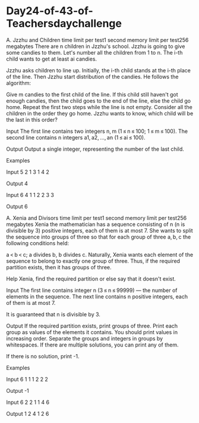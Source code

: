 # Day24-of-43-of-Teachersdaychallenge

A. Jzzhu and Children
time limit per test1 second
memory limit per test256 megabytes
There are n children in Jzzhu's school. Jzzhu is going to give some candies to them. Let's number all the children from 1 to n. The i-th child wants to get at least ai candies.

Jzzhu asks children to line up. Initially, the i-th child stands at the i-th place of the line. Then Jzzhu start distribution of the candies. He follows the algorithm:

Give m candies to the first child of the line.
If this child still haven't got enough candies, then the child goes to the end of the line, else the child go home.
Repeat the first two steps while the line is not empty.
Consider all the children in the order they go home. Jzzhu wants to know, which child will be the last in this order?

Input
The first line contains two integers n, m (1 ≤ n ≤ 100; 1 ≤ m ≤ 100). The second line contains n integers a1, a2, ..., an (1 ≤ ai ≤ 100).

Output
Output a single integer, representing the number of the last child.

Examples

Input
5 2
1 3 1 4 2

Output
4

Input
6 4
1 1 2 2 3 3

Output
6

A. Xenia and Divisors
time limit per test1 second
memory limit per test256 megabytes
Xenia the mathematician has a sequence consisting of n (n is divisible by 3) positive integers, each of them is at most 7. She wants to split the sequence into groups of three so that for each group of three a, b, c the following conditions held:

a < b < c;
a divides b, b divides c.
Naturally, Xenia wants each element of the sequence to belong to exactly one group of three. Thus, if the required partition exists, then it has  groups of three.

Help Xenia, find the required partition or else say that it doesn't exist.

Input
The first line contains integer n (3 ≤ n ≤ 99999) — the number of elements in the sequence. The next line contains n positive integers, each of them is at most 7.

It is guaranteed that n is divisible by 3.

Output
If the required partition exists, print  groups of three. Print each group as values of the elements it contains. You should print values in increasing order. Separate the groups and integers in groups by whitespaces. If there are multiple solutions, you can print any of them.

If there is no solution, print -1.

Examples

Input
6
1 1 1 2 2 2

Output
-1

Input
6
2 2 1 1 4 6

Output
1 2 4
1 2 6
